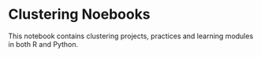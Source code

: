 # Clustering Noebooks 

This notebook contains clustering projects, practices and learning modules in both R and Python.  
